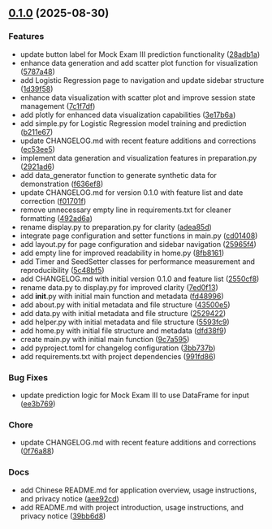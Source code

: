 <!-- insertion marker -->
<a name="0.1.0"></a>

## [0.1.0](https://github.com///compare/0eb171b3204362c28c79a12781d1e7d305f92b33...0.1.0) (2025-08-30)

### Features

- update button label for Mock Exam III prediction functionality ([28adb1a](https://github.com///commit/28adb1a1aba4d2feb33b078a558d5a4ec25a5b56))
- enhance data generation and add scatter plot function for visualization ([5787a48](https://github.com///commit/5787a4892ffd5669f1061992ddd1d278161d0840))
- add Logistic Regression page to navigation and update sidebar structure ([1d39f58](https://github.com///commit/1d39f589405877149a83975a086d5297155811ca))
- enhance data visualization with scatter plot and improve session state management ([7c1f7df](https://github.com///commit/7c1f7dfae3069331f41f858cf66f23ac96585e1b))
- add plotly for enhanced data visualization capabilities ([3e17b6a](https://github.com///commit/3e17b6a438c02dfc652c00fd179658c898653a26))
- add simple.py for Logistic Regression model training and prediction ([b211e67](https://github.com///commit/b211e6789d030e02eabd69bcf04080ffb8ab8814))
- update CHANGELOG.md with recent feature additions and corrections ([ec53ee5](https://github.com///commit/ec53ee5d0a23eeffce3dd72ab54c283f1039143e))
- implement data generation and visualization features in preparation.py ([2921ad6](https://github.com///commit/2921ad670c6e91a120baad757080586be6546b6d))
- add data_generator function to generate synthetic data for demonstration ([f636ef8](https://github.com///commit/f636ef8f6d493de51ee008a792e81fbb4b55779f))
- update CHANGELOG.md for version 0.1.0 with feature list and date correction ([f01701f](https://github.com///commit/f01701f0eb6dd0d4772fc6c36b51572cdda9eb4f))
- remove unnecessary empty line in requirements.txt for cleaner formatting ([492ad6a](https://github.com///commit/492ad6a0302bdee82b554307b192de8169e8bb62))
- rename display.py to preparation.py for clarity ([adea85d](https://github.com///commit/adea85d9e55e6678fd7e204920a878bbd7cffbae))
- integrate page configuration and setter functions in main.py ([cd01408](https://github.com///commit/cd01408ea485e416f76e4f7fcfe7fee498af65c5))
- add layout.py for page configuration and sidebar navigation ([25965f4](https://github.com///commit/25965f49565e7c1634d3e049973dd61438e55f19))
- add empty line for improved readability in home.py ([8fb8161](https://github.com///commit/8fb8161a4aa2bf8a15898e536ca617cf74bd9c1a))
- add Timer and SeedSetter classes for performance measurement and reproducibility ([5c48bf5](https://github.com///commit/5c48bf5d12f4058ff519bb660af27bb742ba4078))
- add CHANGELOG.md with initial version 0.1.0 and feature list ([2550cf8](https://github.com///commit/2550cf829b6cf35cef4dfc009ee5616b48397388))
- rename data.py to display.py for improved clarity ([7ed0f13](https://github.com///commit/7ed0f13a55d8113ec22dc2dac5726556c9a67419))
- add __init__.py with initial main function and metadata ([fd48996](https://github.com///commit/fd48996439d9b4644cfc48c3d1fccce0575d575e))
- add about.py with initial metadata and file structure ([43500e5](https://github.com///commit/43500e5983b064c5e8e60cd30bb336ce3106b448))
- add data.py with initial metadata and file structure ([2529422](https://github.com///commit/25294226e8f69e65949acb52af859e2ea1dba04d))
- add helper.py with initial metadata and file structure ([5593fc9](https://github.com///commit/5593fc9bee84e7ceb6b98cbb1e6e5a9fd8c01c66))
- add home.py with initial file structure and metadata ([dfd38f9](https://github.com///commit/dfd38f9e527971129e7ae93feea5ca6eda2829de))
- create main.py with initial main function ([9c7a595](https://github.com///commit/9c7a5959df6a2eb6548009a5aedaf7f8284b2fac))
- add pyproject.toml for changelog configuration ([3bb737b](https://github.com///commit/3bb737bd84750682966c092efc60027c75aee10a))
- add requirements.txt with project dependencies ([991fd86](https://github.com///commit/991fd866d074ad9f828e5985577db8fe90e7b139))

### Bug Fixes

- update prediction logic for Mock Exam III to use DataFrame for input ([ee3b769](https://github.com///commit/ee3b769b9b7cb0d0c18b11544c94fc93375a68f5))

### Chore

- update CHANGELOG.md with recent feature additions and corrections ([0f76a88](https://github.com///commit/0f76a881d716c45075dab3437d2598ad49ebea1b))

### Docs

- add Chinese README.md for application overview, usage instructions, and privacy notice ([aee92cd](https://github.com///commit/aee92cd39bcb26967cf7a77124d3c92da8dc687f))
- add README.md with project introduction, usage instructions, and privacy notice ([39bb6d8](https://github.com///commit/39bb6d82e5b3504ffc33311056fd3c27490a7cc7))

